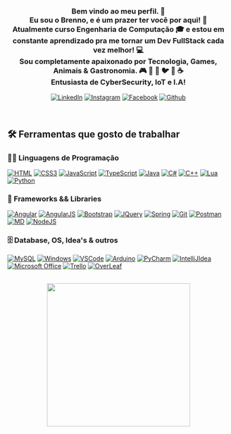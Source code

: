 <h3 align="center">
  Bem vindo ao meu perfil. 👋<br>
  Eu sou o Brenno, e é um prazer ter você por aqui! 👀<br>
  Atualmente curso Engenharia de Computação 🎓 e estou em constante aprendizado pra me tornar um Dev FullStack cada vez melhor! 💻<br>
  Sou completamente apaixonado por Tecnologia, Games, Animais & Gastronomia. 🎮  🐼 🐶 🐦 🍫 ☕<br>
  Entusiasta de CyberSecurity, IoT e I.A!
</h3>
<!-- icones de redes sociais -->
<p align="center">
  <a href="https://www.linkedin.com/in/brenno-henrique/"><img alt="LinkedIn" title="LinkedIn" src="https://img.shields.io/badge/LinkedIn-0077B5?style=for-the-badge&logo=linkedin&logoColor=white"></a>
   <a href="https://www.instagram.com/henri.brenno/"><img alt="Instagram" title="Instagram" src="https://img.shields.io/badge/Instagram-E4405F?style=for-the-badge&logo=instagram&logoColor=white"></a>
  <a href="https://www.facebook.com/Henri.Brenno"><img alt="Facebook" title="Facebook" src="https://img.shields.io/badge/Facebook-1877F2?style=for-the-badge&logo=facebook&logoColor=white"></a>
  <a href="https://github.com/brennooh"><img alt="Github" title="Github" src="https://img.shields.io/badge/GitHub-100000?style=for-the-badge&logo=github&logoColor=white"></a>
</p> 
<br/>

## 🛠️ Ferramentas que gosto de trabalhar

### 👨‍💻 Linguagens de Programação
<p>
  <a href=""><img alt="HTML" src="https://img.shields.io/badge/HTML5-E34F26?style=for-the-badge&logo=html5&logoColor=white"></a>
  <a href=""><img alt="CSS3" src="https://img.shields.io/badge/CSS3-1572B6?style=for-the-badge&logo=css3&logoColor=white"></a>
  <a href=""><img alt="JavaScript" src="https://img.shields.io/badge/JavaScript-323330?style=for-the-badge&logo=javascript&logoColor=F7DF1E"></a>
  <a href=""><img alt="TypeScript" src="https://img.shields.io/badge/TypeScript-007ACC?style=for-the-badge&logo=typescript&logoColor=white"></a>
  <a href=""><img alt="Java" src="https://img.shields.io/badge/Java-ED8B00?style=for-the-badge&logo=java&logoColor=white"></a>
  <a href=""><img alt="C#" src="https://img.shields.io/badge/C%23-239120?style=for-the-badge&logo=c-sharp&logoColor=white"></a>
  <a href=""><img alt="C++" src="https://img.shields.io/badge/C%2B%2B-00599C?style=for-the-badge&logo=c%2B%2B&logoColor=white"></a>
  <a href=""><img alt="Lua" src="https://img.shields.io/badge/Lua-2C2D72?style=for-the-badge&logo=lua&logoColor=white"></a>
  <a href=""><img alt="Python" src="https://img.shields.io/badge/Python-3776AB?style=for-the-badge&logo=python&logoColor=white"></a>
</p>

### 🧰 Frameworks && Libraries
<p>
  <a href=""><img alt="Angular" src="https://img.shields.io/badge/Angular-DD0031?style=for-the-badge&logo=angular&logoColor=white"></a>
  <a href=""><img alt="AngularJS" src="https://img.shields.io/badge/AngularJS-E23237?style=for-the-badge&logo=angularjs&logoColor=white"></a>
  <a href=""><img alt="Bootstrap" src="https://img.shields.io/badge/Bootstrap-563D7C?style=for-the-badge&logo=bootstrap&logoColor=white"></a>
  <a href=""><img alt="JQuery" src="https://img.shields.io/badge/jQuery-0769AD?style=for-the-badge&logo=jquery&logoColor=white"></a>
  <a href=""><img alt="Spring" src="https://img.shields.io/badge/Spring-6DB33F?style=for-the-badge&logo=spring&logoColor=white"></a>
  <a href=""><img alt="Git" src="https://img.shields.io/badge/Git-F05032?style=for-the-badge&logo=git&logoColor=white"></a>
  <a href=""><img alt="Postman" src="https://img.shields.io/badge/Postman-FF6C37?style=for-the-badge&logo=Postman&logoColor=white"></a>
  <a href=""><img alt="MD" src="https://img.shields.io/badge/Markdown-000000?style=for-the-badge&logo=markdown&logoColor=white"></a>
  <a href=""><img alt="NodeJS" src="https://img.shields.io/badge/Node.js-339933?style=for-the-badge&logo=nodedotjs&logoColor=white"></a>
</p>

### 🗄️ Database, OS, Idea's & outros
<p>
  <a href=""><img alt="MySQL" src="https://img.shields.io/badge/MySQL-00000F?style=for-the-badge&logo=mysql&logoColor=white"></a>
  <a href=""><img alt="Windows" src="https://img.shields.io/badge/Windows-0078D6?style=for-the-badge&logo=windows&logoColor=white"></a>
  <a href=""><img alt="VSCode" src="https://img.shields.io/badge/Visual_Studio_Code-0078D4?style=for-the-badge&logo=visual%20studio%20code&logoColor=white"></a>
  <a href=""><img alt="Arduino" src="https://img.shields.io/badge/Arduino_IDE-00979D?style=for-the-badge&logo=arduino&logoColor=white"></a>
  <a href=""><img alt="PyCharm" src="https://img.shields.io/badge/PyCharm-000000.svg?&style=for-the-badge&logo=PyCharm&logoColor=white"></a>
  <a href=""><img alt="IntelliJIdea" src="https://img.shields.io/badge/IntelliJIDEA-000000.svg?style=for-the-badge&logo=intellij-idea&logoColor=white"></a>
  <a href=""><img alt="Microsoft Office" src="https://img.shields.io/badge/Microsoft_Office-D83B01?style=for-the-badge&logo=microsoft-office&logoColor=white"></a>
  <a href=""><img alt="Trello" src="https://img.shields.io/badge/Trello-0052CC?style=for-the-badge&logo=trello&logoColor=white"></a>
  <a href=""><img alt="OverLeaf" src="https://img.shields.io/badge/Overleaf-47A141?style=for-the-badge&logo=Overleaf&logoColor=white"></a>
</p>

</br>
<div align=center>
    <a href="https://github.com/brennooh/github-readme-stats">
      <img width=325 align="center" src="https://github-readme-stats.vercel.app/api/top-langs/?username=brennooh&title_color=61dafb&text_color=ffffff&icon_color=61dafb&bg_color=20232a&langs_count=4&layout=compact&border_color=61dafb&hide_border=true" />
    </a>
  </div>
